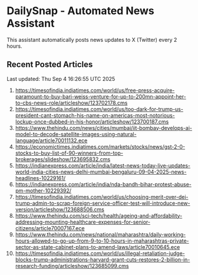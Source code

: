 # DailySnap - Automated News Assistant

This assistant automatically posts news updates to X (Twitter) every 2 hours.

## Recent Posted Articles

Last updated: Thu Sep  4 16:26:55 UTC 2025

1. https://timesofindia.indiatimes.com/world/us/free-press-acquire-paramount-to-buy-bari-weiss-venture-for-up-to-200mn-appoint-her-to-cbs-news-role/articleshow/123702178.cms
2. https://timesofindia.indiatimes.com/world/us/too-dark-for-trump-us-president-cant-stomach-his-name-on-americas-most-notorious-lockup-once-dubbed-in-his-honor/articleshow/123700187.cms
3. https://www.thehindu.com/news/cities/mumbai/iit-bombay-develops-ai-model-to-decode-satellite-images-using-natural-language/article70011132.ece
4. https://economictimes.indiatimes.com/markets/stocks/news/gst-2-0-stocks-to-buy-list-of-90-winners-from-top-brokerages/slideshow/123695832.cms
5. https://indianexpress.com/article/india/latest-news-today-live-updates-world-india-cities-news-delhi-mumbai-bengaluru-09-04-2025-news-headlines-10229161/
6. https://indianexpress.com/article/india/nda-bandh-bihar-protest-abuse-pm-mother-10229392/
7. https://timesofindia.indiatimes.com/world/us/choosing-merit-over-dei-trump-admin-to-scrap-foreign-service-officer-test-will-introduce-new-version/articleshow/123688506.cms
8. https://www.thehindu.com/sci-tech/health/ageing-and-affordability-addressing-mounting-healthcare-expenses-for-senior-citizens/article70007167.ece
9. https://www.thehindu.com/news/national/maharashtra/daily-working-hours-allowed-to-go-up-from-9-to-10-hours-in-maharashtras-private-sector-as-state-cabinet-plans-to-amend-laws/article70010645.ece
10. https://timesofindia.indiatimes.com/world/us/illegal-retaliation-judge-blocks-trump-administrations-harvard-grant-cuts-restores-2-billion-in-research-funding/articleshow/123685099.cms
